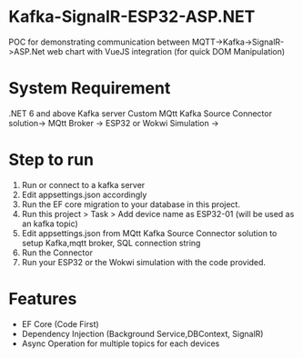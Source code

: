# Kafka-SignalR-ESP32-ASP.NET
POC for demonstrating communication between MQTT->Kafka->SignalR->ASP.Net web chart with VueJS integration (for quick DOM Manipulation)

# System Requirement
.NET 6 and above
Kafka server 
Custom MQtt Kafka Source Connector solution-> 
MQtt Broker -> 
ESP32 or Wokwi Simulation ->

# Step to run
1) Run or connect to a kafka server 
2) Edit appsettings.json accordingly
3) Run the EF core migration to your database in this project.
4) Run this project > Task > Add device name as ESP32-01 (will be used as an kafka topic)
5) Edit appsettings.json from MQtt Kafka Source Connector solution to  setup Kafka,mqtt broker, SQL connection string
6) Run the Connector
7) Run your ESP32 or the Wokwi simulation with the code provided.

# Features
* EF Core (Code First)
* Dependency Injection (Background Service,DBContext, SignalR)
* Async Operation for multiple topics for each devices
